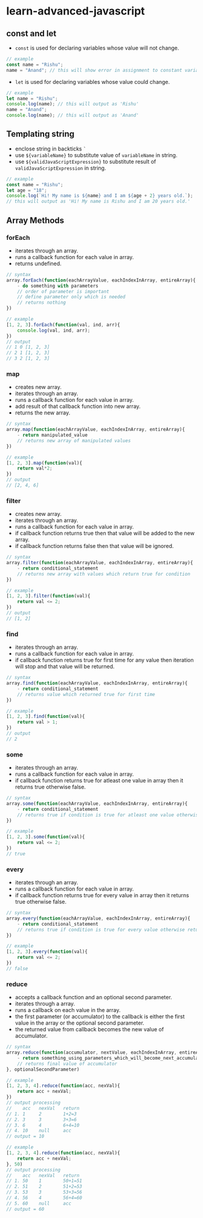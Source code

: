 # learn-advanced-javascript

## const and let
+ `const` is used for declaring variables whose value will not change.
```js
// example
const name = "Rishu";
name = "Anand"; // this will show error in assignment to constant variable
```
+ `let` is used for declaring variables whose value could change.
```js
// example
let name = "Rishu";
console.log(name); // this will output as 'Rishu'
name = "Anand";
console.log(name); // this will output as 'Anand'
```

## Templating string
+ enclose string in backticks `` ` ``
+ use `${variableName}` to substitute value of `variableName` in string.
+ use `${validJavaScriptExpression}` to substitute result of `validJavaScriptExpression` in string.
```js
// example
const name = "Rishu";
let age = "18";
console.log(`Hi! My name is ${name} and I am ${age + 2} years old.`);
// this will output as 'Hi! My name is Rishu and I am 20 years old.'
```

## Array Methods

### forEach
 + iterates through an array.
 + runs a callback function for each value in array.
 + returns undefined.

```js
// syntax
array.forEach(function(eachArrayValue, eachIndexInArray, entireArray){
	- do something with parameters
	// order of parameter is important
	// define parameter only which is needed
	// returns nothing
})
```
```js
// example
[1, 2, 3].forEach(function(val, ind, arr){
	console.log(val, ind, arr);
})
// output
// 1 0 [1, 2, 3]
// 2 1 [1, 2, 3]
// 3 2 [1, 2, 3]
```

### map
+ creates new array.
+ iterates through an array.
+ runs a callback function for each value in array.
+ add result of that callback function into new array.
+ returns the new array.

```js
// syntax
array.map(function(eachArrayValue, eachIndexInArray, entireArray){
	- return manipulated_value
	// returns new array of manipulated values
})
```
```js
// example
[1, 2, 3].map(function(val){
	return val*2;
})
// output
// [2, 4, 6]
```

### filter
+ creates new array.
+ iterates through an array.
+ runs a callback function for each value in array.
+ if callback function returns true then that value will be added to the new array.
+ if callback function returns false then that value will be ignored.

```js
// syntax
array.filter(function(eachArrayValue, eachIndexInArray, entireArray){
	- return conditional_statement
	// returns new array with values which return true for condition
})
```
```js
// example
[1, 2, 3].filter(function(val){
	return val <= 2;
})
// output
// [1, 2]
```
### find
+ iterates through an array.
+ runs a callback function for each value in array.
+ if callback function returns true for first time for any value then iteration will stop and that value will be returned.

```js
// syntax
array.find(function(eachArrayValue, eachIndexInArray, entireArray){
	- return conditional_statement
	// returns value which returned true for first time
})
```
```js
// example
[1, 2, 3].find(function(val){
	return val > 1;
})
// output
// 2
```

### some
+ iterates through an array.
+ runs a callback function for each value in array.
+ if callback function returns true for atleast one value in array then it returns true otherwise false.

```js
// syntax
array.some(function(eachArrayValue, eachIndexInArray, entireArray){
	- return conditional_statement
	// returns true if condition is true for atleast one value otherwise returns false
})
```
```js
// example
[1, 2, 3].some(function(val){
	return val <= 2;
})
// true
```

### every
+ iterates through an array.
+ runs a callback function for each value in array.
+ if callback function returns true for every value in array then it returns true otherwise false.

```js
// syntax
array.every(function(eachArrayValue, eachIndexInArray, entireArray){
	- return conditional_statement
	// returns true if condition is true for every value otherwise returns false
})
```
```js
// example
[1, 2, 3].every(function(val){
	return val <= 2;
})
// false
```

### reduce
+ accepts a callback function and an optional second parameter.
+ iterates through a array.
+ runs a callback on each value in the array.
+ the first parameter (or accumulator) to the callback is either the first value in the array or the optional second parameter.
+ the returned value from callback becomes the new value of accumulator.

```js
// syntax
array.reduce(function(accumulator, nextValue, eachIndexInArray, entireArray){
	- return something_using_parameters_which_will_become_next_accumulator
	// returns final value of accumulator
}, optionalSecondParameter)
```
```js
// example
[1, 2, 3, 4].reduce(function(acc, nexVal){
	return acc + nexVal;
})
// output processing
//    acc   nexVal   return
// 1. 1     2        1+2=3
// 2. 3     3        3+3=6
// 3. 6     4        6+4=10
// 4. 10    null     acc
// output = 10
```
```js
// example
[1, 2, 3, 4].reduce(function(acc, nexVal){
	return acc + nexVal;
}, 50)
// output processing
//    acc   nexVal   return
// 1. 50    1        50+1=51
// 2. 51    2        51+2=53
// 3. 53    3        53+3=56
// 4. 56    4        56+4=60
// 5. 60    null     acc
// output = 60
```